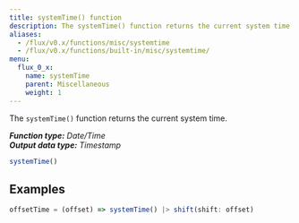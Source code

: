 ```yaml
---
title: systemTime() function
description: The systemTime() function returns the current system time.
aliases:
  - /flux/v0.x/functions/misc/systemtime
  - /flux/v0.x/functions/built-in/misc/systemtime/
menu:
  flux_0_x:
    name: systemTime
    parent: Miscellaneous
    weight: 1
---
```


The `systemTime()` function returns the current system time.

_**Function type:** Date/Time_  
_**Output data type:** Timestamp_

```js
systemTime()
```

## Examples
```js
offsetTime = (offset) => systemTime() |> shift(shift: offset)
```
